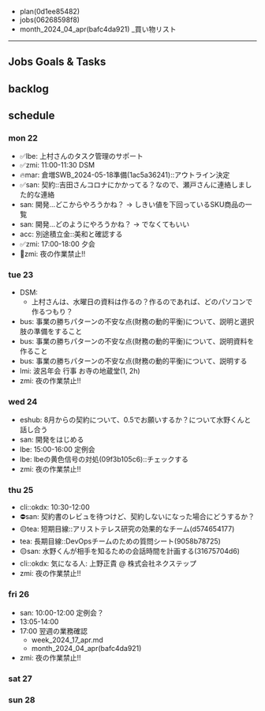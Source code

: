 
- plan(0d1ee85482)
- jobs(06268598f8)
- month_2024_04_apr(bafc4da921)
_買い物リスト
---

## Jobs Goals & Tasks

## backlog

## schedule

### mon 22
- ✅lbe: 上村さんのタスク管理のサポート
- ✅zmi: 11:00-11:30 DSM
- 🔥mar: 倉増SWB_2024-05-18準備(1ac5a36241)::アウトライン決定
- ✅san: 契約::吉田さんコロナにかかってる？なので、瀬戸さんに連絡しました的な連絡
- san: 開発...どこからやろうかね？ -> しきい値を下回っているSKU商品の一覧
- san: 開発...どのようにやろうかね？ -> でなくてもいい
- acc: 別途積立金::美和と確認する
- ✅zmi: 17:00-18:00 夕会
- 🚨zmi: 夜の作業禁止!!

### tue 23
- DSM:
  - 上村さんは、水曜日の資料は作るの？作るのであれば、どのパソコンで作るつもり？
- bus: 事業の勝ちパターンの不安な点(財務の動的平衡)について、説明と選択肢の準備をすること
- bus: 事業の勝ちパターンの不安な点(財務の動的平衡)について、説明資料を作ること
- bus: 事業の勝ちパターンの不安な点(財務の動的平衡)について、説明する
- lmi: 波呂年会 行事 お寺の地蔵堂(1, 2h)
- zmi: 夜の作業禁止!!

### wed 24
- eshub: 8月からの契約について、0.5でお願いするか？について水野くんと話し合う
- san: 開発をはじめる
- lbe: 15:00-16:00 定例会
- lbe: lbeの黄色信号の対処(09f3b105c6)::チェックする
- zmi: 夜の作業禁止!!

### thu 25
- cli::okdx: 10:30-12:00
- ⛔️san: 契約書のレビュを待つけど、契約しないになった場合にどうするか？
- 🟡tea: 短期目線::アリストテレス研究の効果的なチーム(d574654177)
- tea: 長期目線::DevOpsチームのための質問シート(9058b78725)
- 🟡san: 水野くんが相手を知るための会話時間を計画する(31675704d6)
- cli::okdx: 気になる人: 上野正貴 @ 株式会社ネクステップ
- zmi: 夜の作業禁止!!

### fri 26
- san: 10:00-12:00 定例会？
- 13:05-14:00
- 17:00 翌週の業務確認
  - week_2024_17_apr.md
  - month_2024_04_apr(bafc4da921)
- zmi: 夜の作業禁止!!

### sat 27
### sun 28





